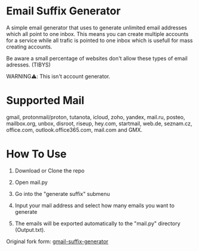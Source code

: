 # Email Suffix Generator

A simple email generator that uses to generate unlimited email addresses which all point to one inbox. This means you can create multiple accounts for a service while all trafic is pointed to one inbox which is usefull for mass creating accounts.

Be aware a small percentage of websites don't allow these types of email adresses. (TIBYS)

WARNING⚠️: This isn't account generator.


# Supported Mail

gmail, protonmail/proton, tutanota, icloud, zoho, yandex, mail.ru, posteo, mailbox.org, unbox, disroot, riseup, hey.com, startmail, web.de, seznam.cz, office.com, outlook.office365.com, mail.com and GMX.


# How To Use

1. Download or Clone the repo

2. Open mail.py

3. Go into the "generate suffix" submenu

4. Input your mail address and select how many emails you want to generate

5. The emails will be exported automatically to the "mail.py" directory (Output.txt).


Original fork form: [gmail-suffix-generator](https://github.com/IntelCoreI6/gmail-suffix-generator)


